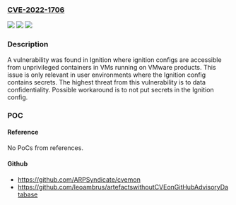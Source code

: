 ### [CVE-2022-1706](https://cve.mitre.org/cgi-bin/cvename.cgi?name=CVE-2022-1706)
![](https://img.shields.io/static/v1?label=Product&message=coreos%2Fignition&color=blue)
![](https://img.shields.io/static/v1?label=Version&message=Fixed%20in%20coreos%2Fignition%20v2.14.0%20&color=brightgreen)
![](https://img.shields.io/static/v1?label=Vulnerability&message=CWE-863%20-%20Exposure%20of%20Sensitive%20Information%20to%20an%20Unauthorized%20Actor&color=brightgreen)

### Description

A vulnerability was found in Ignition where ignition configs are accessible from unprivileged containers in VMs running on VMware products. This issue is only relevant in user environments where the Ignition config contains secrets. The highest threat from this vulnerability is to data confidentiality. Possible workaround is to not put secrets in the Ignition config.

### POC

#### Reference
No PoCs from references.

#### Github
- https://github.com/ARPSyndicate/cvemon
- https://github.com/leoambrus/artefactswithoutCVEonGitHubAdvisoryDatabase


